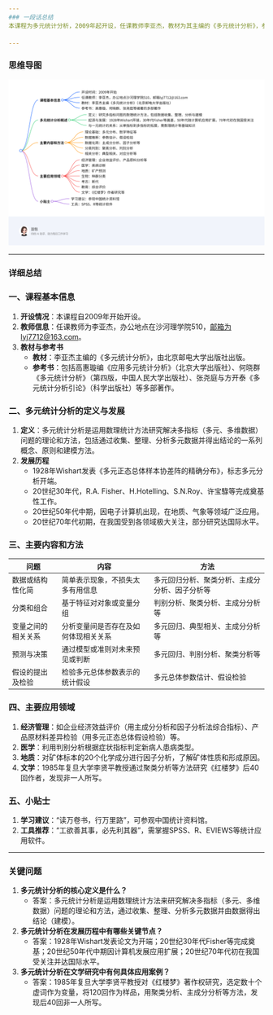 ```yaml
---
### 一段话总结
本课程为多元统计分析，2009年起开设，任课教师李亚杰，教材为其主编的《多元统计分析》，参考书包括高惠璇、何晓群等编著的多部著作。多元统计分析是运用数理统计方法研究多指标问题的理论和方法，起源于1928年Wishart的论文，经Fisher等学者奠基，随计算机发展在多领域广泛应用，内容涵盖主成分分析、因子分析等，可解决数据化简、分类、相关分析等问题，在经济、医学、文学等领域有诸多应用案例。

---
```

### 思维导图

![exported_image.png](exported_image.png)

---
### 详细总结
### 一、课程基本信息
1. **开设情况**：本课程自2009年开始开设。
2. **教师信息**：任课教师为李亚杰，办公地点在沙河理学院510，邮箱为lyj7712@163.com。
3. **教材与参考书**
    - **教材**：李亚杰主编的《多元统计分析》，由北京邮电大学出版社出版。
    - **参考书**：包括高惠璇编《应用多元统计分析》（北京大学出版社）、何晓群《多元统计分析》（第四版，中国人民大学出版社）、张尧庭与方开泰《多元统计分析引论》（科学出版社）等多部著作。

### 二、多元统计分析的定义与发展
1. **定义**：多元统计分析是运用数理统计方法研究解决多指标（多元、多维数据）问题的理论和方法，包括通过收集、整理、分析多元数据并得出结论的一系列概念、原则和建模方法。
2. **发展历程**
    - 1928年Wishart发表《多元正态总体样本协差阵的精确分布》，标志多元分析开端。
    - 20世纪30年代，R.A. Fisher、H.Hotelling、S.N.Roy、许宝騄等完成奠基性工作。
    - 20世纪50年代中期，因电子计算机出现，在地质、气象等领域广泛应用。
    - 20世纪70年代初期，在我国受到各领域极大关注，部分研究达国际水平。

### 三、主要内容和方法
|问题|内容|方法|
|----|----|----|
|数据或结构性化简|简单表示现象，不损失太多有用信息|多元回归分析、聚类分析、主成分分析、因子分析等|
|分类和组合|基于特征对对象或变量分组|判别分析、聚类分析、主成分分析等|
|变量之间的相关关系|分析变量间是否存在及如何体现相关关系|多元回归、典型相关、主成分分析等|
|预测与决策|通过模型或准则对未来预见或判断|多元回归、判别分析、聚类分析等|
|假设的提出及检验|检验多元总体参数表示的统计假设|多元总体参数估计、假设检验|

### 四、主要应用领域
1. **经济管理**：如企业经济效益评价（用主成分分析和因子分析法综合指标）、产品原材料差异检验（用多元正态总体假设检验）等。
2. **医学**：利用判别分析根据症状指标判定新病人患病类型。
3. **地质**：对矿体标本的20个化学成分进行因子分析，了解矿体性质和形成原因。
4. **文学**：1985年复旦大学李贤平教授通过聚类分析等方法研究《红楼梦》后40回作者，发现非一人所写。

### 五、小贴士
1. **学习建议**：“读万卷书，行万里路”，可参观中国统计资料馆。
2. **工具推荐**：“工欲善其事，必先利其器”，需掌握SPSS、R、EVIEWS等统计应用软件。

---
### 关键问题
1. **多元统计分析的核心定义是什么？**
    - 答案：多元统计分析是运用数理统计方法来研究解决多指标（多元、多维数据）问题的理论和方法，通过收集、整理、分析多元数据并由数据得出结论（建模）。
2. **多元统计分析在发展历程中有哪些关键节点？**
    - 答案：1928年Wishart发表论文为开端；20世纪30年代Fisher等完成奠基；20世纪50年代中期因计算机发展应用扩展；20世纪70年代初在我国受关注并达国际水平。
3. **多元统计分析在文学研究中有何具体应用案例？**
    - 答案：1985年复旦大学李贤平教授对《红楼梦》著作权研究，选定数十个虚词作为变量，将120回作为样品，用聚类分析、主成分分析等方法，发现后40回非一人所写。